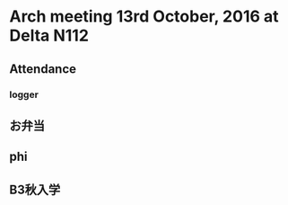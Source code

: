 # Arch meeting 13rd October, 2016 at Delta N112

## Attendance
### logger

## お弁当

## phi

## B3秋入学

